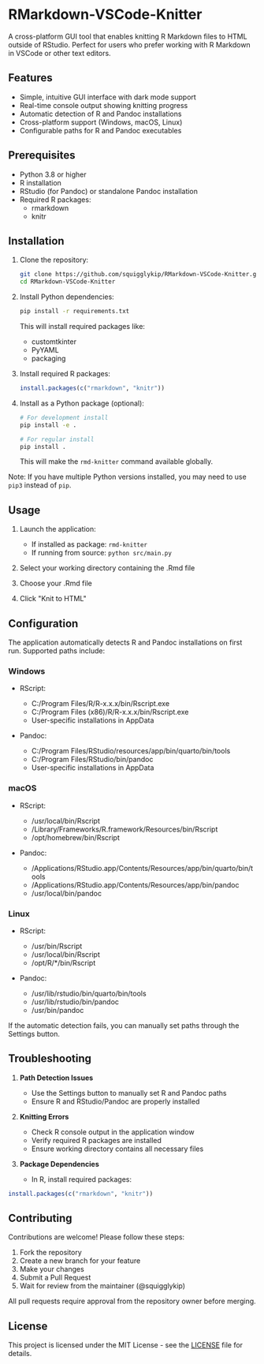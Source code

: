 # RMarkdown-VSCode-Knitter

A cross-platform GUI tool that enables knitting R Markdown files to HTML outside of RStudio. Perfect for users who prefer working with R Markdown in VSCode or other text editors.

## Features

- Simple, intuitive GUI interface with dark mode support
- Real-time console output showing knitting progress 
- Automatic detection of R and Pandoc installations
- Cross-platform support (Windows, macOS, Linux)
- Configurable paths for R and Pandoc executables

## Prerequisites

- Python 3.8 or higher
- R installation
- RStudio (for Pandoc) or standalone Pandoc installation
- Required R packages:
  - rmarkdown
  - knitr

## Installation

1. Clone the repository:
   ```bash
   git clone https://github.com/squigglykip/RMarkdown-VSCode-Knitter.git
   cd RMarkdown-VSCode-Knitter
   ```

2. Install Python dependencies:
   ```bash
   pip install -r requirements.txt
   ```
   This will install required packages like:
   - customtkinter
   - PyYAML
   - packaging

3. Install required R packages:
   ```r
   install.packages(c("rmarkdown", "knitr"))
   ```

4. Install as a Python package (optional):
   ```bash
   # For development install
   pip install -e .
   
   # For regular install
   pip install .
   ```
   This will make the `rmd-knitter` command available globally.

Note: If you have multiple Python versions installed, you may need to use `pip3` instead of `pip`.

## Usage

1. Launch the application:
   - If installed as package: `rmd-knitter`
   - If running from source: `python src/main.py`

2. Select your working directory containing the .Rmd file
3. Choose your .Rmd file
4. Click "Knit to HTML"

## Configuration

The application automatically detects R and Pandoc installations on first run. Supported paths include:

### Windows
- RScript:
  - C:/Program Files/R/R-x.x.x/bin/Rscript.exe
  - C:/Program Files (x86)/R/R-x.x.x/bin/Rscript.exe
  - User-specific installations in AppData

- Pandoc:
  - C:/Program Files/RStudio/resources/app/bin/quarto/bin/tools
  - C:/Program Files/RStudio/bin/pandoc
  - User-specific installations in AppData

### macOS
- RScript:
  - /usr/local/bin/Rscript
  - /Library/Frameworks/R.framework/Resources/bin/Rscript
  - /opt/homebrew/bin/Rscript

- Pandoc:
  - /Applications/RStudio.app/Contents/Resources/app/bin/quarto/bin/tools
  - /Applications/RStudio.app/Contents/Resources/app/bin/pandoc
  - /usr/local/bin/pandoc

### Linux
- RScript:
  - /usr/bin/Rscript
  - /usr/local/bin/Rscript
  - /opt/R/*/bin/Rscript

- Pandoc:
  - /usr/lib/rstudio/bin/quarto/bin/tools
  - /usr/lib/rstudio/bin/pandoc
  - /usr/bin/pandoc

If the automatic detection fails, you can manually set paths through the Settings button.

## Troubleshooting

1. **Path Detection Issues**
   - Use the Settings button to manually set R and Pandoc paths
   - Ensure R and RStudio/Pandoc are properly installed

2. **Knitting Errors**
   - Check R console output in the application window
   - Verify required R packages are installed
   - Ensure working directory contains all necessary files

3. **Package Dependencies**
   - In R, install required packages:
```R
install.packages(c("rmarkdown", "knitr"))
```

## Contributing

Contributions are welcome! Please follow these steps:

1. Fork the repository
2. Create a new branch for your feature
3. Make your changes
4. Submit a Pull Request
5. Wait for review from the maintainer (@squigglykip)

All pull requests require approval from the repository owner before merging.

## License

This project is licensed under the MIT License - see the [LICENSE](LICENSE) file for details.